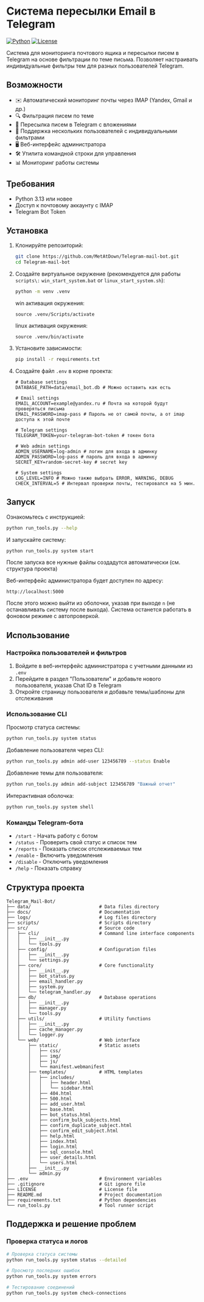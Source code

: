 # Система пересылки Email в Telegram

[![Python](https://img.shields.io/badge/Python-3.13%2B-blue)](https://www.python.org/)
[![License](https://img.shields.io/badge/License-MIT-green)](LICENSE)

Система для мониторинга почтового ящика и пересылки писем в Telegram на основе фильтрации по теме письма. Позволяет настраивать индивидуальные фильтры тем для разных пользователей Telegram.

## Возможности

- ✉️ Автоматический мониторинг почты через IMAP (Yandex, Gmail и др.)
- 🔍 Фильтрация писем по теме
- 📱 Пересылка писем в Telegram с вложениями
- 👥 Поддержка нескольких пользователей с индивидуальными фильтрами
- 🖥️ Веб-интерфейс администратора
- 🛠️ Утилита командной строки для управления
- 📊 Мониторинг работы системы

## Требования

- Python 3.13 или новее
- Доступ к почтовому аккаунту с IMAP
- Telegram Bot Token

## Установка

1. Клонируйте репозиторий:
   ```bash
   git clone https://github.com/MetAtDown/Telegram-mail-bot.git
   cd Telegram-mail-bot
   ```

2. Создайте виртуальное окружение (рекомендуется для работы `scripts\:` `win_start_system.bat` or `linux_start_system.sh`):
   ```bash
   python -m venv .venv
   ```
   
   
      win активация окружения:
      ```
      source .venv/Scripts/activate
      ```
      linux активация окружения:
      ```
      source .venv/bin/activate
      ```


4. Установите зависимости:
   ```bash
   pip install -r requirements.txt
   ```

5. Создайте файл `.env` в корне проекта:
   ```
   # Database settings
   DATABASE_PATH=data/email_bot.db # Можно оставить как есть
   
   # Email settings
   EMAIL_ACCOUNT=example@yandex.ru # Почта на которой будут проверяться письма
   EMAIL_PASSWORD=imap-pass # Пароль не от самой почты, а от imap доступа к этой почте
   
   # Telegram settings
   TELEGRAM_TOKEN=your-telegram-bot-token # токен бота

   # Web admin settings
   ADMIN_USERNAME=log-admin # логин для входа в админку
   ADMIN_PASSWORD=log-pass # пароль для входа в админку 
   SECRET_KEY=random-secret-key # secret key
   
   # System settings
   LOG_LEVEL=INFO # Можно также выбрать ERROR, WARNING, DEBUG
   CHECK_INTERVAL=5 # Интервал проверки почты, тестировался на 5 мин.
   ```


## Запуск

Ознакомьтесь с инструкцией:
```bash
python run_tools.py --help
```
И запускайте систему:
```bash
python run_tools.py system start
```
После запуска все нужные файлы создадутся автоматически (см. структура проекта)

Веб-интерфейс администратора будет доступен по адресу: 
```
http://localhost:5000
```

После этого можно выйти из оболочки, указав при выходе `n` (не останавливать систему после выхода). Система останется работать в фоновом режиме с автопроверкой.

## Использование

### Настройка пользователей и фильтров

1. Войдите в веб-интерфейс администратора с учетными данными из `.env`
2. Перейдите в раздел "Пользователи" и добавьте нового пользователя, указав Chat ID в Telegram
3. Откройте страницу пользователя и добавьте темы/шаблоны для отслеживания

### Использование CLI

Просмотр статуса системы:
```bash
python run_tools.py system status
```

Добавление пользователя через CLI:
```bash
python run_tools.py admin add-user 123456789 --status Enable
```

Добавление темы для пользователя:
```bash
python run_tools.py admin add-subject 123456789 "Важный отчет"
```

Интерактивная оболочка:
```bash
python run_tools.py system shell
```

### Команды Telegram-бота

- `/start` - Начать работу с ботом
- `/status` - Проверить свой статус и список тем
- `/reports` - Показать список отслеживаемых тем
- `/enable` - Включить уведомления
- `/disable` - Отключить уведомления
- `/help` - Показать справку

## Структура проекта

```
Telegram_Mail-Bot/
├── data/                         # Data files directory
├── docs/                         # Documentation
├── logs/                         # Log files directory
├── scripts/                      # Scripts directory
├── src/                          # Source code
│   ├── cli/                      # Command line interface components
│   │   ├── __init__.py
│   │   └── tools.py
│   ├── config/                   # Configuration files
│   │   ├── __init__.py
│   │   └── settings.py
│   ├── core/                     # Core functionality
│   │   ├── __init__.py
│   │   ├── bot_status.py
│   │   ├── email_handler.py
│   │   ├── system.py
│   │   └── telegram_handler.py
│   ├── db/                       # Database operations
│   │   ├── __init__.py
│   │   ├── manager.py
│   │   └── tools.py
│   ├── utils/                    # Utility functions
│   │   ├── __init__.py
│   │   ├── cache_manager.py
│   │   └── logger.py
│   └── web/                      # Web interface
│       ├── static/               # Static assets
│       │   ├── css/
│       │   ├── img/
│       │   ├── js/
│       │   └── manifest.webmanifest
│       ├── templates/            # HTML templates
│       │   ├── includes/
│       │   │   ├── header.html
│       │   │   └── sidebar.html
│       │   ├── 404.html
│       │   ├── 500.html
│       │   ├── add_user.html
│       │   ├── base.html
│       │   ├── bot_status.html
│       │   ├── confirm_bulk_subjects.html
│       │   ├── confirm_duplicate_subject.html
│       │   ├── confirm_edit_subject.html
│       │   ├── help.html
│       │   ├── index.html
│       │   ├── login.html
│       │   ├── sql_console.html
│       │   ├── user_details.html
│       │   └── users.html
│       ├── __init__.py
│       └── admin.py
├── .env                          # Environment variables
├── .gitignore                    # Git ignore file
├── LICENSE                       # License file
├── README.md                     # Project documentation
├── requirements.txt              # Python dependencies
└── run_tools.py                  # Tool runner script

```

## Поддержка и решение проблем

### Проверка статуса и логов
```bash
# Проверка статуса системы
python run_tools.py system status --detailed

# Просмотр последних ошибок
python run_tools.py system errors

# Тестирование соединений
python run_tools.py system check-connections
```

